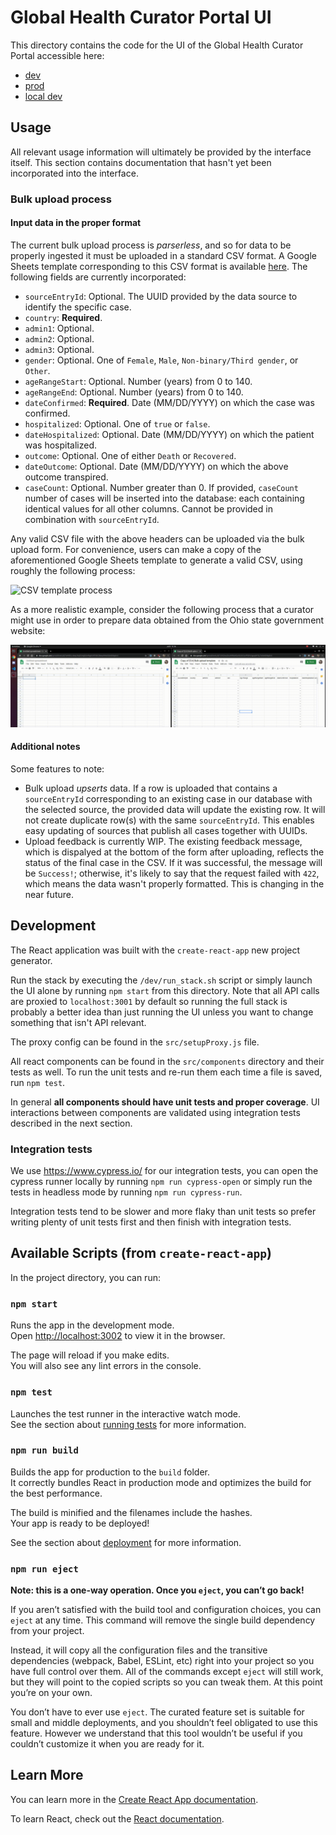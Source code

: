 # Global Health Curator Portal UI

This directory contains the code for the UI of the Global Health Curator Portal accessible here:

- [dev](https://dev-curator.ghdsi.org)
- [prod](https://curator.ghdsi.org)
- [local dev](http://localhost:3002)

## Usage

All relevant usage information will ultimately be provided by the interface
itself. This section contains documentation that hasn't yet been incorporated
into the interface.

### Bulk upload process

#### Input data in the proper format

The current bulk upload process is _parserless_, and so for data to be properly
ingested it must be uploaded in a standard CSV format. A Google Sheets template
corresponding to this CSV format is available
[here](https://docs.google.com/spreadsheets/d/1J-C7dq1rNNV8KdE1IZ-hUR6lsz7AdlvQhx6DWp36bjE).
The following fields are currently incorporated:

- `sourceEntryId`: Optional. The UUID provided by the data source to identify
the specific case.
- `country`: **Required**.
- `admin1`: Optional.
- `admin2`: Optional.
- `admin3`: Optional.
- `gender`: Optional. One of `Female`, `Male`, `Non-binary/Third gender`, or `Other`.
- `ageRangeStart`: Optional. Number (years) from 0 to 140.
- `ageRangeEnd`: Optional. Number (years) from 0 to 140.
- `dateConfirmed`: **Required**. Date (MM/DD/YYYY) on which the case was
confirmed.
- `hospitalized`: Optional. One of `true` or `false`.
- `dateHospitalized`: Optional. Date (MM/DD/YYYY) on which the patient was
hospitalized.
- `outcome`: Optional. One of either `Death` or `Recovered`.
- `dateOutcome`: Optional. Date (MM/DD/YYYY) on which the above outcome
transpired.
- `caseCount`: Optional. Number greater than 0. If provided, `caseCount` number
of cases will be inserted into the database: each containing identical values
for all other columns. Cannot be provided in combination with `sourceEntryId`.

Any valid CSV file with the above headers can be uploaded via the bulk upload
form. For convenience, users can make a copy of the aforementioned Google
Sheets template to generate a valid CSV, using roughly the following process:

![CSV template process](./csv.gif)

As a more realistic example, consider the following process that a curator might
use in order to prepare data obtained from the Ohio state government website:

![Ohio data preparation](./ohio.gif)

#### Additional notes

Some features to note:

- Bulk upload _upserts_ data. If a row is uploaded that contains a
`sourceEntryId` corresponding to an existing case in our database with the
selected source, the provided data will update the existing row. It will not
create duplicate row(s) with the same `sourceEntryId`. This enables easy
updating of sources that publish all cases together with UUIDs.
- Upload feedback is currently WIP. The existing feedback message, which is
dispalyed at the bottom of the form after uploading, reflects the status of the
final case in the CSV. If it was successful, the message will be `Success!`;
otherwise, it's likely to say that the request failed with `422`, which means
the data wasn't properly formatted. This is changing in the near future.

## Development

The React application was built with the `create-react-app` new project generator.

Run the stack by executing the `/dev/run_stack.sh` script or simply launch the UI alone by running `npm start` from this directory. Note that all API calls are proxied to `localhost:3001` by default so running the full stack is probably a better idea than just running the UI unless you want to change something that isn't API relevant.

The proxy config can be found in the `src/setupProxy.js` file.

All react components can be found in the `src/components` directory and their tests as well.
To run the unit tests and re-run them each time a file is saved, run `npm test`.

In general **all components should have unit tests and proper coverage**. UI interactions between components are validated using integration tests described in the next section.

### Integration tests

We use https://www.cypress.io/ for our integration tests, you can open the cypress runner locally by running `npm run cypress-open` or simply run the tests in headless mode by running `npm run cypress-run`.

Integration tests tend to be slower and more flaky than unit tests so prefer writing plenty of unit tests first and then finish with integration tests.

## Available Scripts (from `create-react-app`)

In the project directory, you can run:

### `npm start`

Runs the app in the development mode.<br />
Open [http://localhost:3002](http://localhost:3002) to view it in the browser.

The page will reload if you make edits.<br />
You will also see any lint errors in the console.

### `npm test`

Launches the test runner in the interactive watch mode.<br />
See the section about [running tests](https://facebook.github.io/create-react-app/docs/running-tests) for more information.

### `npm run build`

Builds the app for production to the `build` folder.<br />
It correctly bundles React in production mode and optimizes the build for the best performance.

The build is minified and the filenames include the hashes.<br />
Your app is ready to be deployed!

See the section about [deployment](https://facebook.github.io/create-react-app/docs/deployment) for more information.

### `npm run eject`

**Note: this is a one-way operation. Once you `eject`, you can’t go back!**

If you aren’t satisfied with the build tool and configuration choices, you can `eject` at any time. This command will remove the single build dependency from your project.

Instead, it will copy all the configuration files and the transitive dependencies (webpack, Babel, ESLint, etc) right into your project so you have full control over them. All of the commands except `eject` will still work, but they will point to the copied scripts so you can tweak them. At this point you’re on your own.

You don’t have to ever use `eject`. The curated feature set is suitable for small and middle deployments, and you shouldn’t feel obligated to use this feature. However we understand that this tool wouldn’t be useful if you couldn’t customize it when you are ready for it.

## Learn More

You can learn more in the [Create React App documentation](https://facebook.github.io/create-react-app/docs/getting-started).

To learn React, check out the [React documentation](https://reactjs.org/).
